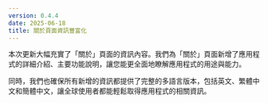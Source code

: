 ```yaml
---
version: 0.4.4
date: 2025-06-18
title: 關於頁面資訊豐富化
---
```


本次更新大幅充實了「關於」頁面的資訊內容。我們為「關於」頁面新增了應用程式的詳細介紹、主要功能說明，讓您能更全面地瞭解應用程式的用途與能力。

同時，我們也確保所有新增的資訊都提供了完整的多語言版本，包括英文、繁體中文和簡體中文，讓全球使用者都能輕鬆取得應用程式的相關資訊。
